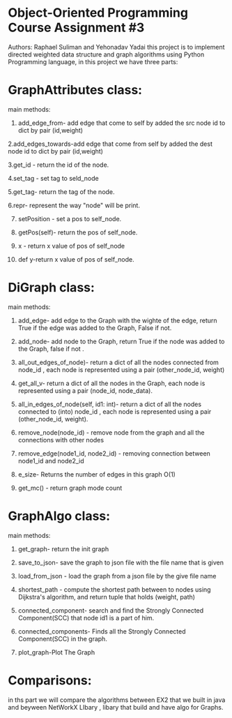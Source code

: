# Object-Oriented Programming Course Assignment #3
Authors: Raphael Suliman and Yehonadav Yadai
this project is to implement directed weighted data structure and graph algorithms using Python Programming language, in this project we have three parts:

# GraphAttributes class:
main methods:
1. add_edge_from- add edge that come to self  by added the src node id to dict by pair (id,weight)

2.add_edges_towards-add edge that come from self by added the dest node id to dict by pair (id,weight)

3.get_id - return the id of the node.

4.set_tag - set tag to seld_node
       
5.get_tag- return the tag of the node.
     
6.repr- represent the way "node" will be print.
       
7. setPosition - set a pos to self_node.
       
8. getPos(self)- return the pos of self_node.

9.  x - return x value of pos of self_node

10. def y-return x value of pos of self_node.
        

# DiGraph class:
main methods:
1. add_edge- add edge to the Graph with the wighte of the edge, return True if the edge was added to the Graph, False if not.

2. add_node- add node to the Graph, return True if the node was added to the Graph, false if not .

3. all_out_edges_of_node)- return a dict of all the nodes connected from node_id , each node is represented using a pair
    (other_node_id, weight) 

4. get_all_v- return a dict of all the nodes in the Graph, each node is represented using a pair (node_id, node_data). 

5. all_in_edges_of_node(self, id1: int)- return a dict of all the nodes connected to (into) node_id , each node is represented using a pair (other_node_id, weight).

6. remove_node(node_id) - remove node from the graph and all the connections with other nodes

7. remove_edge(node1_id, node2_id) - removing connection between node1_id and node2_id

8. e_size- Returns the number of edges in this graph O(1)

9. get_mc() - return graph mode count

# GraphAlgo class:
 main methods:
1. get_graph- return the init graph

2. save_to_json- save the graph to  json file with the file name that is given

3. load_from_json - load the graph from a json file by the give file name

4. shortest_path - compute the shortest path between to nodes using Dijkstra's algorithm, and return tuple that holds (weight, path)

5. connected_component- search and find the Strongly Connected Component(SCC) that node id1 is a part of him.

6. connected_components- Finds all the Strongly Connected Component(SCC) in the graph. 

7. plot_graph-Plot The Graph


# Comparisons:

in ths part we will compare the algorithms between EX2 that we built in java and beyween NetWorkX LIbary , libary that build and have algo for Graphs.




